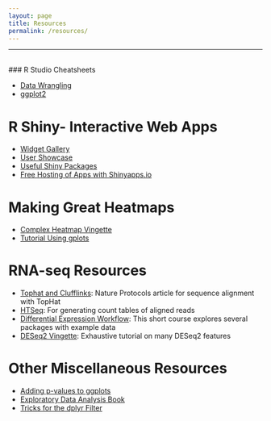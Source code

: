 ```yaml
---
layout: page
title: Resources
permalink: /resources/
---
```


----------------------------
<br>  
### R Studio Cheatsheets  


  * [Data Wrangling](https://www.rstudio.com/wp-content/uploads/2015/02/data-wrangling-cheatsheet.pdf)  
  * [ggplot2](https://www.rstudio.com/wp-content/uploads/2015/03/ggplot2-cheatsheet.pdf)  


R Shiny- Interactive Web Apps
======  

  * [Widget Gallery](http://shiny.rstudio.com/gallery/widget-gallery.html)  
  * [User Showcase](https://www.rstudio.com/products/shiny/shiny-user-showcase/)  
  * [Useful Shiny Packages](http://enhancedatascience.com/2017/07/10/the-packages-you-need-for-your-r-shiny-application/)
  * [Free Hosting of Apps with Shinyapps.io](https://www.shinyapps.io/)


Making Great Heatmaps
======

  * [Complex Heatmap Vingette](https://bioc.ism.ac.jp/packages/3.1/bioc/vignettes/ComplexHeatmap/inst/doc/ComplexHeatmap.html)
  * [Tutorial Using gplots](http://sebastianraschka.com/Articles/heatmaps_in_r.html)

RNA-seq Resources  
======

  * [Tophat and Clufflinks](https://www.nature.com/articles/nprot.2012.016#change-history): Nature Protocols article for sequence alignment with TopHat
  * [HTSeq](https://htseq.readthedocs.io/en/release_0.11.1/#): For generating count tables of aligned reads
  * [Differential Expression Workflow](https://www.bioconductor.org/help/course-materials/2015/BioC2015/bioc2015rnaseq.html): This short course explores several packages with example data  
  * [DESeq2 Vingette](http://bioconductor.org/packages/release/bioc/vignettes/DESeq2/inst/doc/DESeq2.html): Exhaustive tutorial on many DESeq2 features


Other Miscellaneous Resources
======  

  * [Adding p-values to ggplots](http://www.sthda.com/english/articles/24-ggpubr-publication-ready-plots/76-add-p-values-and-significance-levels-to-ggplots/)  
  * [Exploratory Data Analysis Book](https://bookdown.org/rdpeng/exdata/)  
  * [Tricks for the dplyr Filter ](https://sebastiansauer.github.io/dplyr_filter/)  
